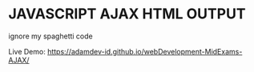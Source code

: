 # JAVASCRIPT AJAX HTML OUTPUT
ignore my spaghetti code

Live Demo: https://adamdev-id.github.io/webDevelopment-MidExams-AJAX/
